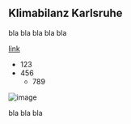 ## Klimabilanz Karlsruhe

bla bla bla bla bla 

[link](https://www.google.com)

  * 123
  * 456
    * 789

![image](/images/testing.jpg)  


bla bla bla

